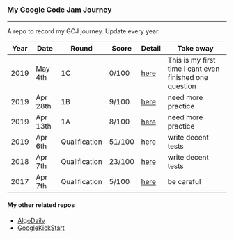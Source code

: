 ### My Google Code Jam Journey
---

A repo to record my GCJ journey. Update every year.

| Year | Date | Round | Score | Detail | Take away |
| --- | --- |--- | --- | --- | --- |
| 2019 | May 4th | 1C | 0/100 | [here](/2019/1c/result.md) | This is my first time I cant even finished one question |
| 2019 | Apr 28th | 1B | 9/100 | [here](/2019/1b/result.md) | need more practice |
| 2019 | Apr 13th | 1A | 8/100 | [here](/2019/1a/result.md) | need more practice |
| 2019 | Apr 6th | Qualification | 51/100 | [here](/2019/qualification/result.md) | write decent tests |
| 2018 | Apr 7th | Qualification | 23/100 | [here](/2018/result.md) | write decent tests |
| 2017 | Apr 7th | Qualification| 5/100 | [here](/2017/result.md) | be careful |

#### My other related repos
- [AlgoDaily](https://github.com/calvinchankf/AlgoDaily)
- [GoogleKickStart](https://github.com/calvinchankf/GoogleKickStart)